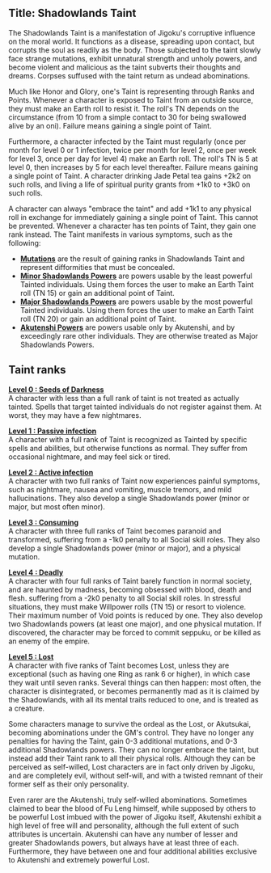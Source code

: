 Title: Shadowlands Taint
---
The Shadowlands Taint is a manifestation of Jigoku's corruptive influence on the moral world. It functions as a disease, spreading upon contact, but corrupts the soul as readily as the body. Those subjected to the taint slowly face strange mutations, exhibit unnatural strength and unholy powers, and become violent and malicious as the taint subverts their thoughts and dreams. Corpses suffused with the taint return as undead abominations.

Much like Honor and Glory, one's Taint is representing through Ranks and Points. Whenever a character is exposed to Taint from an outside source, they must make an Earth roll to resist it. The roll's TN depends on the circumstance (from 10 from a simple contact to 30 for being swallowed alive by an oni). Failure means gaining a single point of Taint.

Furthermore, a character infected by the Taint must regularly (once per month for level 0 or 1 infection, twice per month for level 2, once per week for level 3, once per day for level 4) make an Earth roll. The roll's TN is 5 at level 0, then increases by 5 for each level thereafter. Failure means gaining a single point of Taint. A character drinking Jade Petal tea gains +2k2 on such rolls, and living a life of spiritual purity grants from +1k0 to +3k0 on such rolls.

A character can always &quot;embrace the taint&quot; and add +1k1 to any physical roll in exchange for immediately gaining a single point of Taint. This cannot be prevented. Whenever a character has ten points of Taint, they gain one rank instead. The Taint manifests in various symptoms, such as the following:

- <span style="text-decoration: underline;"><strong><a href="/mutations">Mutations</a></strong></span> are the result of gaining ranks in Shadowlands Taint and represent difformities that must be concealed.
- <span style="text-decoration: underline;"><strong><a href="/minor-shadowlands-powers">Minor Shadowlands Powers</a></strong></span> are powers usable by the least powerful Tainted individuals. Using them forces the user to make an Earth Taint roll (TN 15) or gain an additional point of Taint.
- <span style="text-decoration: underline;"><strong><a href="/major-shadowlands-powers">Major Shadowlands Powers</a></strong></span> are powers usable by the most powerful Tainted individuals. Using them forces the user to make an Earth Taint roll (TN 20) or gain an additional point of Taint.
- <span style="text-decoration: underline;"><strong><a href="/akutenshi-powers">Akutenshi Powers</a></strong></span> are powers usable only by Akutenshi, and by exceedingly rare other individuals. They are otherwise treated as Major Shadowlands Powers.

## <span>Taint ranks</span>

<span style="text-decoration: underline;"><strong>Level 0 : Seeds of Darkness</strong></span><br>
A character with less than a full rank of taint is not treated as actually tainted. Spells that target tainted individuals do not register against them. At worst, they may have a few nightmares.

<span style="text-decoration: underline;"><strong>Level 1 : Passive infection</strong></span><br>
A character with a full rank of Taint is recognized as Tainted by specific spells and abilities, but otherwise functions as normal. They suffer from occasional nightmare, and may feel sick or tired.

<span style="text-decoration: underline;"><strong>Level 2 : Active infection</strong></span><br>
A character with two full ranks of Taint now experiences painful symptoms, such as nightmare, nausea and vomiting, muscle tremors, and mild hallucinations. They also develop a single Shadowlands power (minor or major, but most often minor).

<span style="text-decoration: underline;"><strong>Level 3 : Consuming</strong></span><br>
A character with three full ranks of Taint becomes paranoid and transformed, suffering from a -1k0 penalty to all Social skill roles. They also develop a single Shadowlands power (minor or major), and a physical mutation.

<span style="text-decoration: underline;"><strong>Level 4 : Deadly</strong></span><br>
A character with four full ranks of Taint barely function in normal society, and are haunted by madness, becoming obsessed with blood, death and flesh. suffering from a -2k0 penalty to all Social skill roles. In stressful situations, they must make Willpower rolls (TN 15) or resort to violence. Their maximum number of Void points is reduced by one. They also develop two Shadowlands powers (at least one major), and one physical mutation. If discovered, the character may be forced to commit seppuku, or be killed as an enemy of the empire.

<span style="text-decoration: underline;"><strong>Level 5 : Lost</strong></span><br>
A character with five ranks of Taint becomes Lost, unless they are exceptional (such as having one Ring as rank 6 or higher), in which case they wait until seven ranks. Several things can then happen: most often, the character is disintegrated, or becomes permanently mad as it is claimed by the Shadowlands, with all its mental traits reduced to one, and is treated as a creature.

Some characters manage to survive the ordeal as the Lost, or Akutsukai, becoming abominations under the GM's control. They have no longer any penalties for having the Taint, gain 0-3 additional mutations, and 0-3 additional Shadowlands powers. They can no longer embrace the taint, but instead add their Taint rank to all their physical rolls. Although they can be perceived as self-willed, Lost characters are in fact only driven by Jigoku, and are completely evil, without self-will, and with a twisted remnant of their former self as their only personality.

Even rarer are the Akutenshi, truly self-willed abominations. Sometimes claimed to bear the blood of Fu Leng himself, while supposed by others to be powerful Lost imbued with the power of Jigoku itself, Akutenshi exhibit a high level of free will and personality, although the full extent of such attributes is uncertain. Akutenshi can have any number of lesser and greater Shadowlands powers, but always have at least three of each. Furthermore, they have between one and four additional abilities exclusive to Akutenshi and extremely powerful Lost.


